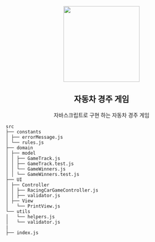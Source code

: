 <p align="middle" >
  <img width="200px;" src="https://user-images.githubusercontent.com/50367798/106415730-2645a280-6493-11eb-876c-ef7172652261.png"/>
</p>
<h2 align="middle">자동차 경주 게임</h2>
<p align="middle">자바스크립트로 구현 하는 자동차 경주 게임</p>

```
src
├── constants
│ ├── errorMessage.js
│ └── rules.js
├── domain
│ ├── model
│ │ ├── GameTrack.js
│ │ ├── GameTrack.test.js
│ │ └── GameWinners.js
│ │ └── GameWinners.test.js
├── UI
│ ├── Controller
│ │ ├── RacingCarGameController.js
│ │ ├── validator.js
│ ├── View
│   └── PrintView.js
└── utils
│   └── helpers.js
│   └── validator.js
|
├── index.js

```
